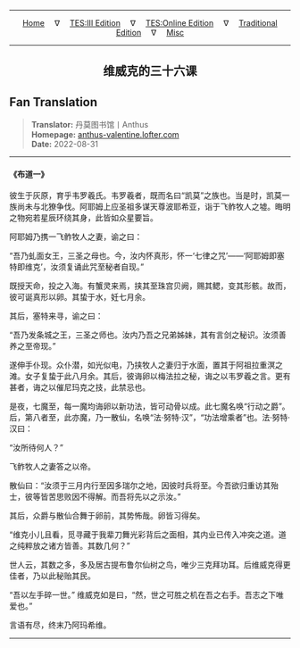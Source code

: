
---

<!-- Jekyll Page Links -->

<center>
<a href="../../../../../../index.html">Home</a>
&emsp;&nabla;&emsp;
<a href="../../../../../index-tes3.html">TES:III Edition</a>
&emsp;&nabla;&emsp;
<a href="../../../../../index-teso.html">TES:Online Edition</a>
&emsp;&nabla;&emsp;
<a href="../../../../../index-traditional.html">Traditional Edition</a>
&emsp;&nabla;&emsp;
<a href="../../../../../index-misc.html">Misc</a>
</center>

<!-- Markdown Body Below: -->

---

<center>
<h2><span style="font-family:SimSun">维威克的三十六课</span></h2>
</center>

## Fan Translation

> __Translator:__ 丹莫图书馆丨Anthus\
> __Homepage:__ [anthus-valentine.lofter.com][1]\
> __Date:__ 2022-08-31

[1]: https://anthus-valentine.lofter.com/post/3153c072_2b6a6f4d9

---

#### 《布道一》

彼生于灰原，育乎韦罗羲氏。韦罗羲者，既而名曰“凯莫”之族也。当是时，凯莫一族尚未与北獠争伐。阿耶姆上应圣祖多谋天尊波耶希亚，诣于飞鲊牧人之墟。晦明之物宛若星辰环绕其身，此皆如众星要旨。

阿耶姆乃携一飞鲊牧人之妻，谕之曰：

“吾乃虬面女王，三圣之母也。今，汝内怀真形，怀一‘七律之咒’——‘阿耶姆即塞特即维克’，汝须复诵此咒至秘者自现。”

既授天命，投之入海。有蟹灵来焉，挟其至珠宫贝阙，赐其鳃，变其形骸。故而，彼可诞真形以卵。其蛰于水，妊七月余。

其后，塞特来寻，谕之曰：

“吾乃发条城之王，三圣之师也。汝内乃吾之兄弟姊妹，其有言剑之秘识。汝须善养之至帝现。”

遂伸手仆现。众仆潜，如光似电，乃挟牧人之妻归于水面，置其于阿祖拉重溟之滩。女子复蛰于此八月余。其后，彼诲卵以梅法拉之秘，诲之以韦罗羲之言。更有甚者，诲之以催尼玛克之技，此禁忌也。

是夜，七魔至，每一魔均诲卵以新功法，皆可动骨以成。此七魔名唤“行动之爵”。后，第八者至，此亦魔，乃一散仙，名唤“法·努特·汉”，“功法增乘者”也。法·努特·汉曰：

“汝所待何人？”

飞鲊牧人之妻答之以帝。

散仙曰：“汝须于三月内行至因多瑞尔之地，因彼时兵将至。今吾欲归重访其殆士，彼等皆苦思败因不得解。而吾将先以之示汝。”

其后，众爵与散仙合舞于卵前，其势怖哉。卵皆习得矣。

“维克小儿且看，觅寻藏于我辈刀舞光彩背后之面相，其内业已传入冲突之道。道之纯粹放之诸方皆善。其数几何？”

世人云，其数之多，多及居古提布鲁尔仙树之鸟，唯少三克拜功耳。后维威克得更佳者，乃以此秘贻其民。

“吾以左手碎一世。” 维威克如是曰，“然，世之可胜之机在吾之右手。吾志之下唯爱也。”

言语有尽，终末乃阿玛希维。

---
